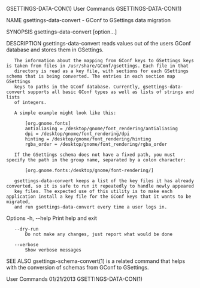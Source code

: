 GSETTINGS-DATA-CON(1)                                              User Commands                                             GSETTINGS-DATA-CON(1)

NAME
       gsettings-data-convert - GConf to GSettings data migration

SYNOPSIS
       gsettings-data-convert [option...]

DESCRIPTION
       gsettings-data-convert reads values out of the users GConf database and stores them in GSettings.

       The information about the mapping from GConf keys to GSettings keys is taken from files in /usr/share/GConf/gsettings. Each file in that
       directory is read as a key file, with sections for each GSettings schema that is being converted. The entries in each section map GSettings
       keys to paths in the GConf database. Currently, gsettings-data-convert supports all basic GConf types as well as lists of strings and lists
       of integers.

       A simple example might look like this:

           [org.gnome.fonts]
           antialiasing = /desktop/gnome/font_rendering/antialiasing
           dpi = /desktop/gnome/font_rendering/dpi
           hinting = /desktop/gnome/font_rendering/hinting
           rgba_order = /desktop/gnome/font_rendering/rgba_order

       If the GSettings schema does not have a fixed path, you must specify the path in the group name, separated by a colon character:

           [org.gnome.fonts:/desktop/gnome/font-rendering/]

       gsettings-data-convert keeps a list of the key files it has already converted, so it is safe to run it repeatedly to handle newly appeared
       key files. The expected use of this utility is to make each application install a key file for the GConf keys that it wants to be migrated,
       and run gsettings-data-convert every time a user logs in.

   Options
       -h, --help
           Print help and exit

       --dry-run
           Do not make any changes, just report what would be done

       --verbose
           Show verbose messages

SEE ALSO
       gsettings-schema-convert(1) is a related command that helps with the conversion of schemas from GConf to GSettings.

User Commands                                                       01/21/2013                                               GSETTINGS-DATA-CON(1)
